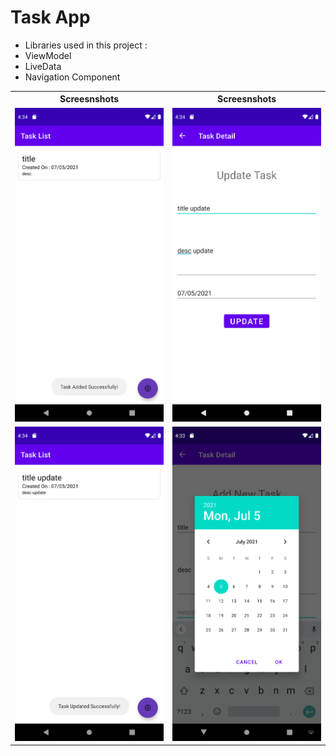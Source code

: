 # Task App 

* Libraries used in this project : 
* ViewModel
* LiveData
* Navigation Component


<table>

<th>Screesnshots</th>
<th>Screesnshots</th>

<tr>
<td>
 <img src="https://raw.githubusercontent.com/kanulp/TaskApp/main/screenshots/ss1.png" width="600"   title="Screenshot 1">
</td>
<td>
 <img src="https://raw.githubusercontent.com/kanulp/TaskApp/main/screenshots/ss2.png" width="600" title="Screenshot 2">
</td>
</tr>

<tr>
<td>
 <img src="https://raw.githubusercontent.com/kanulp/TaskApp/main/screenshots/ss3.png" width="600"   title="Screenshot 3">
</td>
<td>
 <img src="https://raw.githubusercontent.com/kanulp/TaskApp/main/screenshots/ss4.png" width="600" title="Screenshot 4">
</td>
</tr>

</table>